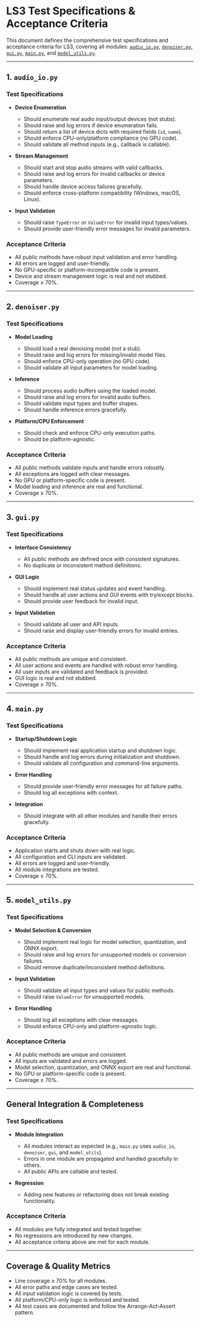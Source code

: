 # LS3 Test Specifications & Acceptance Criteria

This document defines the comprehensive test specifications and acceptance criteria for LS3, covering all modules: [`audio_io.py`](audio_io.py:1), [`denoiser.py`](denoiser.py:1), [`gui.py`](gui.py:1), [`main.py`](main.py:1), and [`model_utils.py`](model_utils.py:1).

---

## 1. `audio_io.py`

### Test Specifications

- **Device Enumeration**
  - Should enumerate real audio input/output devices (not stubs).
  - Should raise and log errors if device enumeration fails.
  - Should return a list of device dicts with required fields (`id`, `name`).
  - Should enforce CPU-only/platform compliance (no GPU code).
  - Should validate all method inputs (e.g., callback is callable).

- **Stream Management**
  - Should start and stop audio streams with valid callbacks.
  - Should raise and log errors for invalid callbacks or device parameters.
  - Should handle device access failures gracefully.
  - Should enforce cross-platform compatibility (Windows, macOS, Linux).

- **Input Validation**
  - Should raise `TypeError` or `ValueError` for invalid input types/values.
  - Should provide user-friendly error messages for invalid parameters.

### Acceptance Criteria

- All public methods have robust input validation and error handling.
- All errors are logged and user-friendly.
- No GPU-specific or platform-incompatible code is present.
- Device and stream management logic is real and not stubbed.
- Coverage ≥ 70%.

---

## 2. `denoiser.py`

### Test Specifications

- **Model Loading**
  - Should load a real denoising model (not a stub).
  - Should raise and log errors for missing/invalid model files.
  - Should enforce CPU-only operation (no GPU code).
  - Should validate all input parameters for model loading.

- **Inference**
  - Should process audio buffers using the loaded model.
  - Should raise and log errors for invalid audio buffers.
  - Should validate input types and buffer shapes.
  - Should handle inference errors gracefully.

- **Platform/CPU Enforcement**
  - Should check and enforce CPU-only execution paths.
  - Should be platform-agnostic.

### Acceptance Criteria

- All public methods validate inputs and handle errors robustly.
- All exceptions are logged with clear messages.
- No GPU or platform-specific code is present.
- Model loading and inference are real and functional.
- Coverage ≥ 70%.

---

## 3. `gui.py`

### Test Specifications

- **Interface Consistency**
  - All public methods are defined once with consistent signatures.
  - No duplicate or inconsistent method definitions.

- **GUI Logic**
  - Should implement real status updates and event handling.
  - Should handle all user actions and GUI events with try/except blocks.
  - Should provide user feedback for invalid input.

- **Input Validation**
  - Should validate all user and API inputs.
  - Should raise and display user-friendly errors for invalid entries.

### Acceptance Criteria

- All public methods are unique and consistent.
- All user actions and events are handled with robust error handling.
- All user inputs are validated and feedback is provided.
- GUI logic is real and not stubbed.
- Coverage ≥ 70%.

---

## 4. `main.py`

### Test Specifications

- **Startup/Shutdown Logic**
  - Should implement real application startup and shutdown logic.
  - Should handle and log errors during initialization and shutdown.
  - Should validate all configuration and command-line arguments.

- **Error Handling**
  - Should provide user-friendly error messages for all failure paths.
  - Should log all exceptions with context.

- **Integration**
  - Should integrate with all other modules and handle their errors gracefully.

### Acceptance Criteria

- Application starts and shuts down with real logic.
- All configuration and CLI inputs are validated.
- All errors are logged and user-friendly.
- All module integrations are tested.
- Coverage ≥ 70%.

---

## 5. `model_utils.py`

### Test Specifications

- **Model Selection & Conversion**
  - Should implement real logic for model selection, quantization, and ONNX export.
  - Should raise and log errors for unsupported models or conversion failures.
  - Should remove duplicate/inconsistent method definitions.

- **Input Validation**
  - Should validate all input types and values for public methods.
  - Should raise `ValueError` for unsupported models.

- **Error Handling**
  - Should log all exceptions with clear messages.
  - Should enforce CPU-only and platform-agnostic logic.

### Acceptance Criteria

- All public methods are unique and consistent.
- All inputs are validated and errors are logged.
- Model selection, quantization, and ONNX export are real and functional.
- No GPU or platform-specific code is present.
- Coverage ≥ 70%.

---

## General Integration & Completeness

### Test Specifications

- **Module Integration**
  - All modules interact as expected (e.g., `main.py` uses `audio_io`, `denoiser`, `gui`, and `model_utils`).
  - Errors in one module are propagated and handled gracefully in others.
  - All public APIs are callable and tested.

- **Regression**
  - Adding new features or refactoring does not break existing functionality.

### Acceptance Criteria

- All modules are fully integrated and tested together.
- No regressions are introduced by new changes.
- All acceptance criteria above are met for each module.

---

## Coverage & Quality Metrics

- Line coverage ≥ 70% for all modules.
- All error paths and edge cases are tested.
- All input validation logic is covered by tests.
- All platform/CPU-only logic is enforced and tested.
- All test cases are documented and follow the Arrange-Act-Assert pattern.